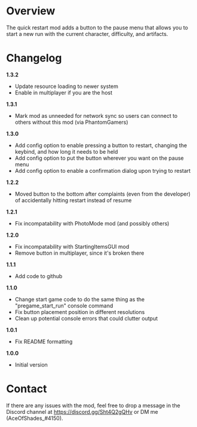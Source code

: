 # Overview
The quick restart mod adds a button to the pause menu that allows you to start a new run with the current character, difficulty, and artifacts.

# Changelog

**1.3.2**

* Update resource loading to newer system
* Enable in multiplayer if you are the host

**1.3.1**

* Mark mod as unneeded for network sync so users can connect to others without this mod (via PhantomGamers)

**1.3.0**

* Add config option to enable pressing a button to restart, changing the keybind, and how long it needs to be held
* Add config option to put the button wherever you want on the pause menu
* Add config option to enable a confirmation dialog upon trying to restart

**1.2.2**

* Moved button to the bottom after complaints (even from the developer) of accidentally hitting restart instead of resume

**1.2.1**

* Fix incompatability with PhotoMode mod (and possibly others)

**1.2.0**

* Fix incompatability with StartingItemsGUI mod
* Remove button in multiplayer, since it's broken there

**1.1.1**

* Add code to github

**1.1.0**

* Change start game code to do the same thing as the "pregame_start_run" console command
* Fix button placement position in different resolutions
* Clean up potential console errors that could clutter output

**1.0.1**

* Fix README formatting

**1.0.0**

* Initial version

# Contact
If there are any issues with the mod, feel free to drop a message in the Discord channel at https://discord.gg/Sht4Q2gQHv or DM me (AceOfShades_#4150).
